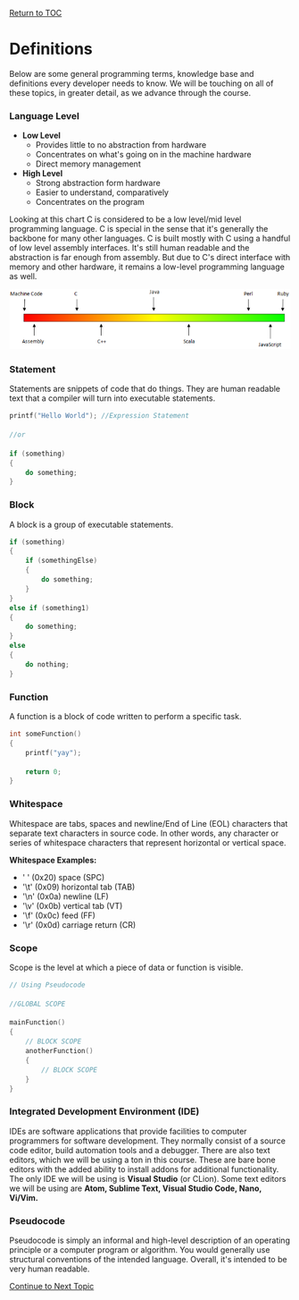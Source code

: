 <a href="https://github.com/CyberTrainingUSAF/05-C-Programming/blob/master/00-Table-of-Contents.md" rel="Return to TOC"> Return to TOC </a>

# Definitions

Below are some general programming terms, knowledge base and definitions every developer needs to know. We will be touching on all of these topics, in greater detail, as we advance through the course. 

### Language Level

* **Low Level**
  * Provides little to no abstraction from hardware
  * Concentrates on what's going on in the machine hardware
  * Direct memory management
* **High Level**
  * Strong abstraction form hardware
  * Easier to understand, comparatively
  * Concentrates on the program

Looking at this chart C is considered to be a low level/mid level programming language. C is special in the sense that it's generally the backbone for many other languages. C is built mostly with C using a handful of low level assembly interfaces. It's still human readable and the abstraction is far enough from assembly. But due to C's direct interface with memory and other hardware, it remains a low-level programming language as well. 

![](/assets/image2.png)

### Statement

Statements are snippets of code that do things. They are human readable text that a compiler will turn into executable statements.

```c
printf("Hello World"); //Expression Statement

//or

if (something)
{
    do something;
}
```

### Block

A block is a group of executable statements.

```c
if (something)
{
    if (somethingElse)
    {
        do something;
    }
}
else if (something1)
{
    do something;
}
else
{
    do nothing;
}
```

### Function

A function is a block of code written to perform a specific task.

```c
int someFunction()
{
    printf("yay");

    return 0;
}
```

### Whitespace

Whitespace are tabs, spaces and newline/End of Line \(EOL\) characters that separate text characters in source code. In other words, any character or series of whitespace characters that represent horizontal or vertical space.

**Whitespace Examples:**

* ' ' \(0x20\) space \(SPC\)
* '\t' \(0x09\) horizontal tab \(TAB\)
* '\n' \(0x0a\) newline \(LF\)
* '\v' \(0x0b\) vertical tab \(VT\)
* '\f' \(0x0c\) feed \(FF\)
* '\r' \(0x0d\) carriage return \(CR\)

### Scope

Scope is the level at which a piece of data or function is visible.

```c
// Using Pseudocode

//GLOBAL SCOPE

mainFunction()
{
    // BLOCK SCOPE
    anotherFunction()
    {
        // BLOCK SCOPE
    }
}
```

### Integrated Development Environment \(IDE\)

IDEs are software applications that provide facilities to computer programmers for software development. They normally consist of a source code editor, build automation tools and a debugger. There are also text editors, which we will be using a ton in this course. These are bare bone editors with the added ability to install addons for additional functionality. The only IDE we will be using is **Visual Studio** (or CLion). Some text editors we will be using are **Atom, Sublime Text, Visual Studio Code, Nano, Vi/Vim.**

### Pseudocode

Pseudocode is simply an informal and high-level description of an operating principle or a computer program or algorithm. You would generally use structural conventions of the intended language. Overall, it's intended to be very human readable.

<a href="https://github.com/CyberTrainingUSAF/05-C-Programming/blob/master/01_Introduction/02_C-language-features.md" > Continue to Next Topic </a>
